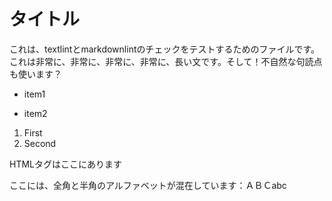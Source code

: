 # タイトル

これは、textlintとmarkdownlintのチェックをテストするためのファイルです。これは非常に、非常に、非常に、非常に、長い文です。そして！不自然な句読点も使います？

- item1
* item2
1. First
1. Second

<p>HTMLタグはここにあります</p>

ここには、全角と半角のアルファベットが混在しています：ＡＢＣabc

